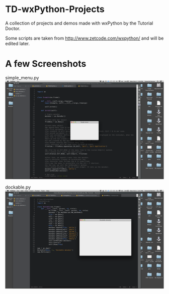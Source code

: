 # TD-wxPython-Projects
A collection of projects and demos made with wxPython by the Tutorial Doctor.

Some scripts are taken from http://www.zetcode.com/wxpython/ and will be edited later.

# A few Screenshots

simple_menu.py
![](https://github.com/TutorialDoctor/TD-wxPython-Projects/blob/master/images/simple_menu.png)

dockable.py
![](https://github.com/TutorialDoctor/TD-wxPython-Projects/blob/master/images/dockable.png)
